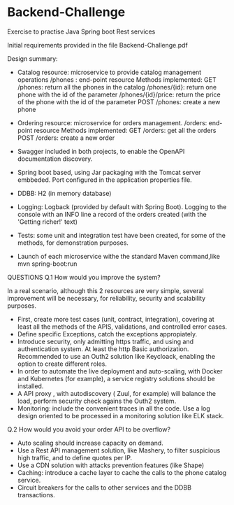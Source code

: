 # Backend-Challenge
Exercise to practise Java Spring boot Rest services

Initial requirements provided in the file Backend-Challenge.pdf

Design summary:

- Catalog resource: microservice to provide catalog management operations 
/phones : end-point resource
Methods implemented:
	GET  
			/phones: return all the phones in the catalog
			/phones/{id}: return one phone with the id of the parameter
			/phones/{id}/price: return the price of the phone with the id of the parameter
	POST 
			/phones: create a new phone

- Ordering resource: microservice for orders management.
/orders: end-point resource
Methods implemented:
	GET 
			/orders: get all the orders
	POST 
			/orders: create a new order
- Swagger included in both projects, to enable the OpenAPI documentation  discovery.

- Spring boot based, using Jar packaging with the Tomcat server embbeded. Port configured in the application properties file.
- DDBB: H2 (in memory database)
- Logging: Logback (provided by default with Spring Boot). Logging to the console with an INFO line a record of the orders created (with the 'Getting richer!' text) 
- Tests: some unit and integration test have been created, for some of the methods, for demonstration purposes.
- Launch of each microservice withe the standard Maven command,like
	mvn spring-boot:run
 
 
QUESTIONS
Q.1 How would you improve the system?

In a real scenario, although this 2 resources are very simple, several improvement will be necessary, for reliability, security and scalability purposes.
- First, create more test cases (unit, contract, integration), covering at least all the methods of the APIS, validations, and controlled error cases.
- Define specific Exceptions, catch the exceptions appropiately.
- Introduce security, only admitting https traffic, and using and authentication system. At least the http Basic authorization. Recommended to use an Outh2 solution like Keycloack, enabling the option to create different roles.
- In order to automate the live deployment and auto-scaling, with Docker and Kubernetes (for example), a service registry solutions should be installed.
- A API proxy , with autodiscovery ( Zuul, for example) will balance the load, perform security check agains the Outh2 system.
- Monitoring: include the convenient traces in all the code. Use a log design oriented to be processed in a monitoring solution like ELK stack.

Q.2 How would you avoid your order API to be overflow?
- Auto scaling should increase capacity on demand.
- Use a Rest API management solution, like Mashery, to filter suspicious high traffic, and to define quotes per IP.
- Use a CDN solution with attacks prevention features (like Shape)
- Caching: introduce a cache layer to cache the calls to the phone catalog service.
- Circuit breakers for the calls to other services and the DDBB transactions.

